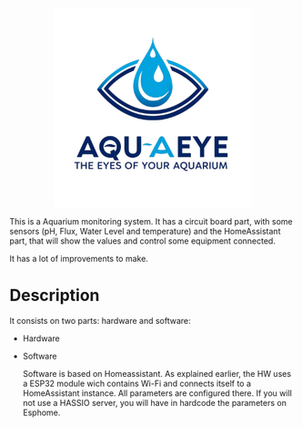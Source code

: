<p align="center"><img src="https://github.com/alexantao/aquaeye/blob/main/images/aquaeye-logo.jpeg?raw=true" width="350"></p>

This is a Aquarium monitoring system.
It has a circuit board part, with some sensors (pH, Flux, Water Level and temperature) and the HomeAssistant part, that will show the values and control some equipment connected.

It has a lot of improvements to make.

# Description

It consists on two parts: hardware and software:

* Hardware
  


* Software

  Software is based on Homeassistant. As explained earlier, the HW uses a ESP32 module wich contains Wi-Fi and connects itself to a HomeAssistant instance.
  All parameters are configured there. If you will not use a HASSIO server, you will have in hardcode the parameters on Esphome.
